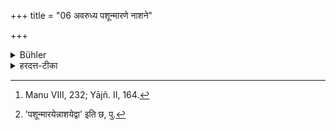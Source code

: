 +++
title = "06 अवरुध्य पशून्मारणे नाशने"

+++

<details><summary>Bühler</summary>

6. If (a herdsman) who has taken cattle under his care, allows them to peṛṣ, or loses (them by theft, through his negligence), he shall replace them (or pay their value) to the owners. [^4] 


[^4]:  Manu VIII, 232; Yājñ. II, 164.
</details>

<details><summary>हरदत्त-टीका</summary>

## सूत्रम्
अवरुध्य[^१] पशुन्मारणे नाशने वा स्वामिभ्योऽवसृजेत् ॥७॥  
## टिप्पनी
यदि पशुपः पशूनवरुध्य पालयितुं गृहीत्वा सभयस्थाने विसृज्योपेक्षया मारयेत् नाशयेद्वा । नाशनं चारादिभिरपहरणम् । स स्वामिभ्यः पशूनवसृजेत् प्रत्यर्पयेत् पश्वभावे मूल्यम् ॥ ७ ॥  


[^१]: 'पशून्मारयेन्नाशयेद्वा' इति छ, पु.
</details>
